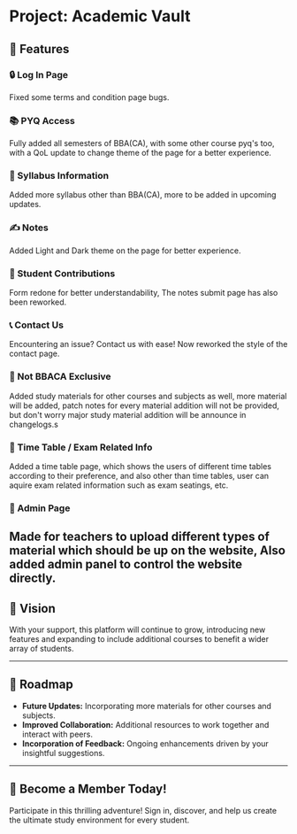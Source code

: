 # Project: Academic Vault
## 🚀 Features

### 🔒 Log In Page
Fixed some terms and condition page bugs.

### 📚 PYQ Access
Fully added all semesters of BBA(CA), with some other course pyq's too,
with a QoL update to change theme of the page for a better experience.

### 📜 Syllabus Information
Added more syllabus other than BBA(CA), more to be added in upcoming updates.

### ✍️ Notes
Added Light and Dark theme on the page for better experience.

### 🌟 Student Contributions
Form redone for better understandability,
The notes submit page has also been reworked.

### 📞 Contact Us
Encountering an issue? Contact us with ease!
Now reworked the style of the contact page.

### 🎯 Not BBACA Exclusive
Added study materials for other courses and subjects as well, more material will be added, patch notes for every material addition will not be provided, but don't worry major study material addition will be announce in changelogs.s

### 💠 Time Table / Exam Related Info
Added a time table page, which shows the users of different time tables according to their preference, and also other than time tables, user can aquire exam related information such as exam seatings, etc.

### 📩 Admin Page
Made for teachers to upload different types of material which should be up on the website,
Also added admin panel to control the website directly.
---

## 🌟 Vision
With your support, this platform will continue to grow, introducing new features and expanding to include additional courses to benefit a wider array of students.

---

## 📅 Roadmap
- **Future Updates:** Incorporating more materials for other courses and subjects.
- **Improved Collaboration:** Additional resources to work together and interact with peers.
- **Incorporation of Feedback:** Ongoing enhancements driven by your insightful suggestions.

---

## 🎉 Become a Member Today!
Participate in this thrilling adventure! Sign in, discover, and help us create the ultimate study environment for every student.
